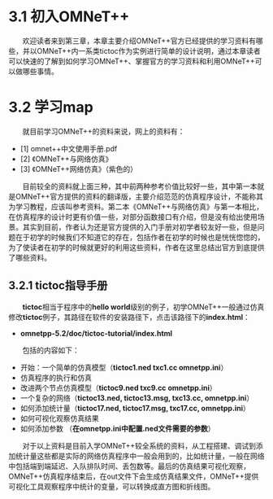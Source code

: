 
# 3.1 初入OMNeT++
&#160; &#160; &#160; &#160;欢迎读者来到第三章，本章主要介绍OMNeT++官方已经提供的学习资料有哪些，并以OMNeT++内一系类tictoc作为实例进行简单的设计说明，通过本章读者可以快速的了解到如何学习OMNeT++、掌握官方的学习资料和利用OMNeT++可以做哪些事情。


# 3.2 学习map
&#160; &#160; &#160; &#160;就目前学习OMNeT++的资料来说，网上的资料有：
- [1] omnet++中文使用手册.pdf
- [2] 《OMNeT++与网络仿真》
- [3] 《OMNeT++网络仿真》（紫色的） </br>

&#160; &#160; &#160; &#160;目前较全的资料就上面三种，其中前两种参考价值比较好一些，其中第一本就是OMNeT++官方提供的资料的翻译版，主要介绍范范的仿真程序设计，不能称其为学习教程，应该叫参考资料。第二本《OMNeT++与网络仿真》与第一本相比，在仿真程序的设计时更有价值一些，对部分函数接口有介绍，但是没有给出使用场景。其实到目前，作者认为还是官方提供的入门手册对初学者较友好一些，但是问题在于初学的时候我们不知道它的存在，包括作者在初学的时候也是恍恍惚惚的，为了使读者在初学的时候就更好的利用这些资料，作者在这里总结出官方到底提供了哪些资料。

## 3.2.1 tictoc指导手册
&#160; &#160; &#160; &#160;**tictoc**相当于程序中的**hello world**级别的例子，初学OMNeT++一般通过仿真修改**tictoc**例子，其路径在软件的安装路径下，点击该路径下的**index.html**：
- **omnetpp-5.2/doc/tictoc-tutorial/index.html** </br>

&#160; &#160; &#160; &#160;包括的内容如下：
-  开始：一个简单的仿真模型（**tictoc1.ned txc1.cc omnetpp.ini**）
-  仿真程序的执行和仿真
-  改进两个节点仿真模型（**tictoc9.ned txc9.cc omnetpp.ini**）
-  一个复杂的网络（**tictoc13.ned, tictoc13.msg, txc13.cc, omnetpp.ini**）
-  如何添加统计量（**tictoc17.ned, tictoc17.msg, txc17.cc, omnetpp.ini**）
-  如何可视化观察仿真结果
-  如何添加参数 （**在omnetpp.ini中配置.ned文件需要的参数**）</br>

&#160; &#160; &#160; &#160;对于以上资料是目前入学OMNeT++较全系统的资料，从工程搭建、调试到添加统计量这些都是实际的网络仿真程序中一般会用到的，比如统计量，一般在网络中包括端到端延迟、入队排队时间、丢包数等。最后的仿真结果可视化观察，OMNeT++仿真程序结束后，在out文件下会生成仿真结果文件，OMNeT++提供可视化工具观察程序中统计的变量，可以转换成直方图和折线图。
